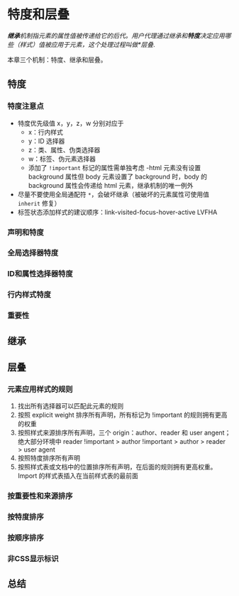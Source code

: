 # 特度和层叠

_**继承**_机制指元素的属性值被传递给它的后代。用户代理通过继承和_**特度**_决定应用哪些（样式）值被应用于元素，这个处理过程叫做_**层叠*_.

本章三个机制：特度、继承和层叠。

## 特度

### 特度注意点
- 特度优先级值 x，y，z，w 分别对应于
  - x：行内样式
  - y：ID 选择器
  - z：类、属性、伪类选择器
  - w：标签、伪元素选择器
  - 添加了 `!important` 标记的属性需单独考虑
-html 元素没有设置 background 属性但 body 元素设置了 background 时，body 的 background 属性会传递给 html 元素，继承机制的唯一例外
- 尽量不要使用全局通配符 `*`，会破坏继承（被破坏的元素属性可使用值 `inherit` 修复）
- 标签状态添加样式的建议顺序：link-visited-focus-hover-active LVFHA

### 声明和特度
### 全局选择器特度
### ID和属性选择器特度
### 行内样式特度
### 重要性

## 继承

## 层叠

### 元素应用样式的规则

1. 找出所有选择器可以匹配此元素的规则
2. 按照 explicit weight 排序所有声明，所有标记为 !important 的规则拥有更高的权重
3. 按照样式来源排序所有声明，三个 origin：author、reader 和 user angent；绝大部分环境中  reader !important > author !important > author > reader > user agent
4. 按照特度排序所有声明
5. 按照样式表或文档中的位置排序所有声明，在后面的规则拥有更高权重。Import 的样式表插入在当前样式表的最前面

### 按重要性和来源排序
### 按特度排序
### 按顺序排序
### 非CSS显示标识

## 总结
